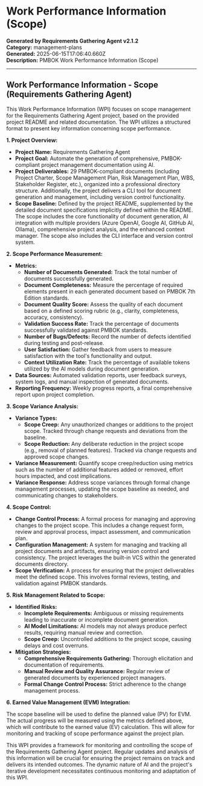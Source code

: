 # Work Performance Information (Scope)

**Generated by Requirements Gathering Agent v2.1.2**  
**Category:** management-plans  
**Generated:** 2025-06-15T17:06:40.660Z  
**Description:** PMBOK Work Performance Information (Scope)

---

## Work Performance Information - Scope (Requirements Gathering Agent)

This Work Performance Information (WPI) focuses on scope management for the Requirements Gathering Agent project, based on the provided project README and related documentation.  The WPI utilizes a structured format to present key information concerning scope performance.

**1. Project Overview:**

* **Project Name:** Requirements Gathering Agent
* **Project Goal:** Automate the generation of comprehensive, PMBOK-compliant project management documentation using AI.
* **Project Deliverables:**  29 PMBOK-compliant documents (including Project Charter, Scope Management Plan, Risk Management Plan, WBS, Stakeholder Register, etc.), organized into a professional directory structure.  Additionally, the project delivers a CLI tool for document generation and management, including version control functionality.
* **Scope Baseline:** Defined by the project README, supplemented by the detailed document specifications implicitly defined within the README. The scope includes the core functionality of document generation, AI integration with multiple providers (Azure OpenAI, Google AI, GitHub AI, Ollama),  comprehensive project analysis, and the enhanced context manager. The scope also includes the CLI interface and version control system.

**2. Scope Performance Measurement:**

* **Metrics:**
    * **Number of Documents Generated:** Track the total number of documents successfully generated.
    * **Document Completeness:** Measure the percentage of required elements present in each generated document based on PMBOK 7th Edition standards.
    * **Document Quality Score:** Assess the quality of each document based on a defined scoring rubric (e.g., clarity, completeness, accuracy, consistency).
    * **Validation Success Rate:** Track the percentage of documents successfully validated against PMBOK standards.
    * **Number of Bugs/Defects:** Record the number of defects identified during testing and post-release.
    * **User Satisfaction:** Gather feedback from users to measure satisfaction with the tool's functionality and output.
    * **Context Utilization Rate:** Track the percentage of available tokens utilized by the AI models during document generation.
* **Data Sources:**  Automated validation reports, user feedback surveys, system logs, and manual inspection of generated documents.
* **Reporting Frequency:** Weekly progress reports, a final comprehensive report upon project completion.

**3. Scope Variance Analysis:**

* **Variance Types:**
    * **Scope Creep:**  Any unauthorized changes or additions to the project scope.  Tracked through change requests and deviations from the baseline.
    * **Scope Reduction:**  Any deliberate reduction in the project scope (e.g., removal of planned features).  Tracked via change requests and approved scope changes.
* **Variance Measurement:** Quantify scope creep/reduction using metrics such as the number of additional features added or removed, effort hours impacted, and cost implications.
* **Variance Response:**  Address scope variances through formal change management processes, updating the scope baseline as needed, and communicating changes to stakeholders.

**4. Scope Control:**

* **Change Control Process:**  A formal process for managing and approving changes to the project scope.  This includes a change request form, review and approval process, impact assessment, and communication plan.
* **Configuration Management:**  A system for managing and tracking all project documents and artifacts, ensuring version control and consistency.  The project leverages the built-in VCS within the generated documents directory.
* **Scope Verification:**  A process for ensuring that the project deliverables meet the defined scope. This involves formal reviews, testing, and validation against PMBOK standards.

**5. Risk Management Related to Scope:**

* **Identified Risks:**
    * **Incomplete Requirements:**  Ambiguous or missing requirements leading to inaccurate or incomplete document generation.
    * **AI Model Limitations:**  AI models may not always produce perfect results, requiring manual review and correction.
    * **Scope Creep:**  Uncontrolled additions to the project scope, causing delays and cost overruns.
* **Mitigation Strategies:**
    * **Comprehensive Requirements Gathering:**  Thorough elicitation and documentation of requirements.
    * **Manual Review and Quality Assurance:**  Regular review of generated documents by experienced project managers.
    * **Formal Change Control Process:**  Strict adherence to the change management process.

**6. Earned Value Management (EVM) Integration:**

The scope baseline will be used to define the planned value (PV) for EVM.  The actual progress will be measured using the metrics defined above, which will contribute to the earned value (EV) calculation.  This will allow for monitoring and tracking of scope performance against the project plan.


This WPI provides a framework for monitoring and controlling the scope of the Requirements Gathering Agent project.  Regular updates and analysis of this information will be crucial for ensuring the project remains on track and delivers its intended outcomes.  The dynamic nature of AI and the project's iterative development necessitates continuous monitoring and adaptation of this WPI.
